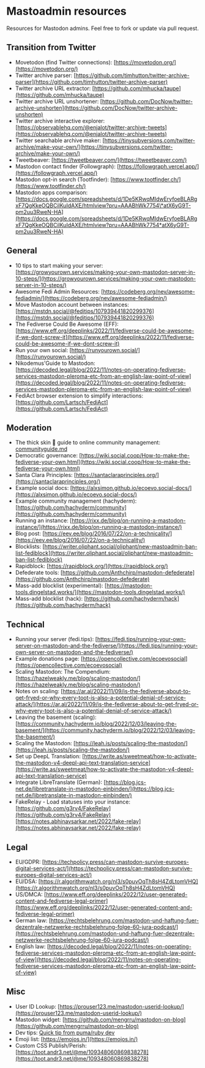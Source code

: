# Mastoadmin resources
Resources for Mastodon admins. Feel free to fork or update via pull request.
 
## Transition from Twitter
* Movetodon (find Twitter connections): [https://movetodon.org/](https://movetodon.org/)
* Twitter archive parser: [https://github.com/timhutton/twitter-archive-parser](https://github.com/timhutton/twitter-archive-parser)
* Twitter archive URL extractor: [https://github.com/mhucka/taupe](https://github.com/mhucka/taupe)
* Twitter archive URL unshortener: [https://github.com/DocNow/twitter-archive-unshorten](https://github.com/DocNow/twitter-archive-unshorten)
* Twitter archive interactive explorer: [https://observablehq.com/@enjalot/twitter-archive-tweets](https://observablehq.com/@enjalot/twitter-archive-tweets)
* Twitter searchable archive maker: [https://tinysubversions.com/twitter-archive/make-your-own/](https://tinysubversions.com/twitter-archive/make-your-own/)
* Tweetbeaver: [https://tweetbeaver.com/](https://tweetbeaver.com/)
* Mastodon contact finder (Followgraph): [https://followgraph.vercel.app/](https://followgraph.vercel.app/)
* Mastodon opt-in search (Tootfinder): [https://www.tootfinder.ch/](https://www.tootfinder.ch/)
* Mastodon apps comparison: [https://docs.google.com/spreadsheets/d/1De5KRwqMIdwEryfoeBLARgxF7QgKkeOQBCilKuIdAXE/htmlview?pru=AAABhWk7754\*atX6yG9T-pm2uu3RweN-HA](https://docs.google.com/spreadsheets/d/1De5KRwqMIdwEryfoeBLARgxF7QgKkeOQBCilKuIdAXE/htmlview?pru=AAABhWk7754*atX6yG9T-pm2uu3RweN-HA)

## General
* 10 tips to start making your server: [https://growyourown.services/making-your-own-mastodon-server-in-10-steps/](https://growyourown.services/making-your-own-mastodon-server-in-10-steps/)
* Awesome Fedi Admin Resources: [https://codeberg.org/nev/awesome-fediadmin/](https://codeberg.org/nev/awesome-fediadmin/)
* Move Mastodon account between instances: [https://mstdn.social/@feditips/107939441820299376](https://mstdn.social/@feditips/107939441820299376)
* The Fediverse Could Be Awesome (EFF): [https://www.eff.org/deeplinks/2022/11/fediverse-could-be-awesome-if-we-dont-screw-it](https://www.eff.org/deeplinks/2022/11/fediverse-could-be-awesome-if-we-dont-screw-it)
* Run your own social: [https://runyourown.social/](https://runyourown.social/)
* Nikodemus'Guide to Mastodon: [https://decoded.legal/blog/2022/11/notes-on-operating-fediverse-services-mastodon-pleroma-etc-from-an-english-law-point-of-view](https://decoded.legal/blog/2022/11/notes-on-operating-fediverse-services-mastodon-pleroma-etc-from-an-english-law-point-of-view)
* FediAct browser extension to simplify interactions: [https://github.com/Lartsch/FediAct](https://github.com/Lartsch/FediAct)

## Moderation
* The thick skin 🦣 guide to online community management: [communityguide.md](communityguide.md)
* Democratic governance: [https://wiki.social.coop/How-to-make-the-fediverse-your-own.html](https://wiki.social.coop/How-to-make-the-fediverse-your-own.html)
* Santa Clara Principles: [https://santaclaraprinciples.org/](https://santaclaraprinciples.org/)
* Example social docs: [https://alxsimon.github.io/ecoevo.social-docs/](https://alxsimon.github.io/ecoevo.social-docs/)
* Example community management (hachyderm): [https://github.com/hachyderm/community](https://github.com/hachyderm/community)
* Running an instance: [https://rixx.de/blog/on-running-a-mastodon-instance/](https://rixx.de/blog/on-running-a-mastodon-instance/)
* Blog post: [https://eev.ee/blog/2016/07/22/on-a-technicality/](https://eev.ee/blog/2016/07/22/on-a-technicality/)
* Blocklists: [https://writer.oliphant.social/oliphant/new-mastoadmin-ban-list-fediblock](https://writer.oliphant.social/oliphant/new-mastoadmin-ban-list-fediblock)
* Rapidblock: [https://rapidblock.org/](https://rapidblock.org/)
* Defederate tools: [https://github.com/Anthchirp/mastodon-defederate](https://github.com/Anthchirp/mastodon-defederate)
* Mass-add blocklist (experimental): [https://mastodon-tools.dingelstad.works/](https://mastodon-tools.dingelstad.works/)
* Mass-add blocklist (hack): [https://github.com/hachyderm/hack](https://github.com/hachyderm/hack)

## Technical
* Running your server (fedi.tips): [https://fedi.tips/running-your-own-server-on-mastodon-and-the-fediverse/](https://fedi.tips/running-your-own-server-on-mastodon-and-the-fediverse/)
* Example donations page: [https://opencollective.com/ecoevosocial](https://opencollective.com/ecoevosocial)
* Scaling Mastodon: The Compendium: [https://hazelweakly.me/blog/scaling-mastodon/](https://hazelweakly.me/blog/scaling-mastodon/)
* Notes on scaling: [https://ar.al/2022/11/09/is-the-fediverse-about-to-get-fryed-or-why-every-toot-is-also-a-potential-denial-of-service-attack/](https://ar.al/2022/11/09/is-the-fediverse-about-to-get-fryed-or-why-every-toot-is-also-a-potential-denial-of-service-attack/)
* Leaving the basement (scaling): [https://community.hachyderm.io/blog/2022/12/03/leaving-the-basement/](https://community.hachyderm.io/blog/2022/12/03/leaving-the-basement/)
* Scaling the Mastodon: [https://leah.is/posts/scaling-the-mastodon/](https://leah.is/posts/scaling-the-mastodon/)
* Set up DeepL Translation: [https://write.as/sweetmeat/how-to-activate-the-mastodon-v4-deepl-api-text-translation-service](https://write.as/sweetmeat/how-to-activate-the-mastodon-v4-deepl-api-text-translation-service)
* Integrate LibreTranslate (German): [https://blog.jcs-net.de/libretranslate-in-mastodon-einbinden/](https://blog.jcs-net.de/libretranslate-in-mastodon-einbinden/)
* FakeRelay - Load statuses into your instance:  [https://github.com/g3rv4/FakeRelay](https://github.com/g3rv4/FakeRelay) [https://notes.abhinavsarkar.net/2022/fake-relay](https://notes.abhinavsarkar.net/2022/fake-relay)

## Legal
* EU/GDPR: [https://techpolicy.press/can-mastodon-survive-europes-digital-services-act/](https://techpolicy.press/can-mastodon-survive-europes-digital-services-act/)
* EU/DSA: [https://r.algorithmwatch.org/nl3/s0puvOqTh8sH4ZdLtomVHQ](https://r.algorithmwatch.org/nl3/s0puvOqTh8sH4ZdLtomVHQ)
* US/DMCA: [https://www.eff.org/deeplinks/2022/12/user-generated-content-and-fediverse-legal-primer](https://www.eff.org/deeplinks/2022/12/user-generated-content-and-fediverse-legal-primer)
* German law: [https://rechtsbelehrung.com/mastodon-und-haftung-fuer-dezentrale-netzwerke-rechtsbelehrung-folge-60-jura-podcast/](https://rechtsbelehrung.com/mastodon-und-haftung-fuer-dezentrale-netzwerke-rechtsbelehrung-folge-60-jura-podcast/)
* English law: [https://decoded.legal/blog/2022/11/notes-on-operating-fediverse-services-mastodon-pleroma-etc-from-an-english-law-point-of-view](https://decoded.legal/blog/2022/11/notes-on-operating-fediverse-services-mastodon-pleroma-etc-from-an-english-law-point-of-view)


## Misc
* User ID Lookup: [https://prouser123.me/mastodon-userid-lookup/](https://prouser123.me/mastodon-userid-lookup/)
* Mastodon widget: [https://github.com/mengrru/mastodon-on-blog](https://github.com/mengrru/mastodon-on-blog)
* Dev tips: [Quick tip from puma/ruby dev](https://datasci.social/@evanphx@ruby.social/109365852435757184)
* Emoji list: [https://emojos.in/](https://emojos.in/)
* Custom CSS Publish/Perish: [https://toot.andr3.net/@me/109348060869838278](https://toot.andr3.net/@me/109348060869838278)
